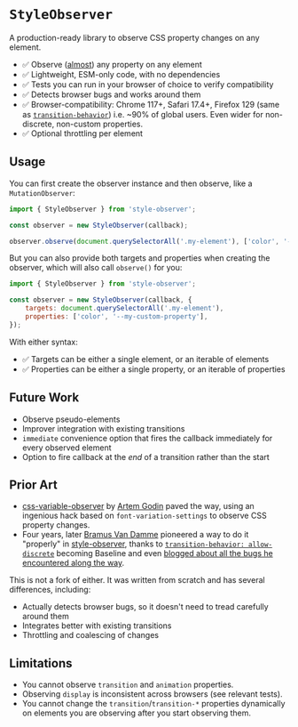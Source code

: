 # `StyleObserver`

A production-ready library to observe CSS property changes on any element.

- ✅ Observe ([almost](#limitations)) any property on any element
- ✅ Lightweight, ESM-only code, with no dependencies
- ✅ Tests you can run in your browser of choice to verify compatibility
- ✅ Detects browser bugs and works around them
- ✅ Browser-compatibility: Chrome 117+, Safari 17.4+, Firefox 129 (same as [`transition-behavior`](https://caniuse.com/mdn-css_properties_transition-behavior)) i.e. ~90% of global users. Even wider for non-discrete, non-custom properties.
- ✅ Optional throttling per element

## Usage

You can first create the observer instance and then observe, like a `MutationObserver`:

```js
import { StyleObserver } from 'style-observer';

const observer = new StyleObserver(callback);

observer.observe(document.querySelectorAll('.my-element'), ['color', '--my-custom-property']);
```

But you can also provide both targets and properties when creating the observer,
which will also call `observe()` for you:

```js
import { StyleObserver } from 'style-observer';

const observer = new StyleObserver(callback, {
	targets: document.querySelectorAll('.my-element'),
	properties: ['color', '--my-custom-property'],
});
```

With either syntax:
- ✅ Targets can be either a single element, or an iterable of elements
- ✅ Properties can be either a single property, or an iterable of properties


## Future Work

- Observe pseudo-elements
- Improver integration with existing transitions
- `immediate` convenience option that fires the callback immediately for every observed element
- Option to fire callback at the *end* of a transition rather than the start

## Prior Art

- [css-variable-observer](https://github.com/fluorumlabs/css-variable-observer) by [Artem Godin](https://github.com/fluorumlabs) paved the way,
using an ingenious hack based on `font-variation-settings` to observe CSS property changes.
- Four years, later [Bramus Van Damme](https://github.com/bramus) pioneered a way to do it "properly" in [style-observer](https://github.com/bramus/style-observer),
thanks to [`transition-behavior: allow-discrete`](https://caniuse.com/mdn-css_properties_transition-behavior) becoming Baseline and even [blogged about all the bugs he encountered along the way](https://www.bram.us/2024/08/31/introducing-bramus-style-observer-a-mutationobserver-for-css/).

This is not a fork of either. It was written from scratch and has several differences, including:
- Actually detects browser bugs, so it doesn't need to tread carefully around them
- Integrates better with existing transitions
- Throttling and coalescing of changes


## Limitations

- You cannot observe `transition` and `animation` properties.
- Observing `display` is inconsistent across browsers (see relevant tests).
- You cannot change the `transition`/`transition-*` properties dynamically on elements you are observing after you start observing them.

